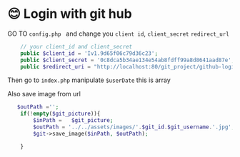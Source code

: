 # 😊 Login with git hub


GO TO `config.php `  and change you `client id`, `client_secret` `redirect_url` 
``` php
    // your client_id and client_secret
    public $client_id = 'Iv1.9d65f06c79d36c23';
    public $client_secret = '0c8dca5b34ae134e54ab8fdff99a8d8641aad87e';
    public $redirect_uri = "http://localhost:80/git_project/github-login";
```


Then go to `index.php` manipulate `$userDate` this is array


Also save image from url 
```php
   $outPath ='';
    if(!empty($git_picture)){
        $inPath =   $git_picture;
        $outPath = '../../assets/images/'.$git_id.$git_username.'.jpg';
        $git->save_image($inPath, $outPath);

    }
```